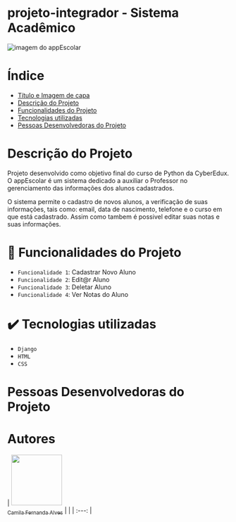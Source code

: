 # projeto-integrador - Sistema Acadêmico

![imagem do appEscolar](https://github.com/AlexandreMatos1/projeto-integrador-/assets/152565845/a3cd8eed-9e20-4ba0-be2c-95df76e2cf16)

# Índice 

* [Título e Imagem de capa](#Título-e-Imagem-de-capa)
* [Descrição do Projeto](#descrição-do-projeto)
* [Funcionalidades do Projeto](#funcionalidades-do-projeto)
* [Tecnologias utilizadas](#tecnologias-utilizadas)
* [Pessoas Desenvolvedoras do Projeto](#pessoas-desenvolvedoras)

# Descrição do Projeto

Projeto desenvolvido como objetivo final do curso de Python da CyberEdux. O appEscolar é um sistema dedicado a auxiliar o Professor no gerenciamento das informações dos alunos cadastrados.

O sistema permite o cadastro de novos alunos, a verificação de suas informações, tais como: email, data de nascimento, telefone e o curso em que está cadastrado. Assim como tambem é possivel editar suas notas e suas informações.

# :hammer: Funcionalidades do Projeto

- `Funcionalidade 1`: Cadastrar Novo Aluno
- `Funcionalidade 2`: Edit@r Aluno
- `Funcionalidade 3`: Deletar Aluno
- `Funcionalidade 4`: Ver Notas do Aluno

# ✔️ Tecnologias utilizadas
- `Django`
- `HTML`
- `CSS`

# Pessoas Desenvolvedoras do Projeto

# Autores

| [<img loading="lazy" src="https://avatars.githubusercontent.com/u/37356058?v=4" width=115><br><sub>Camila Fernanda Alves</sub>](https://github.com/camilafernanda) |   |
| :---: |



